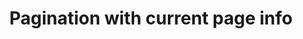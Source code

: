 ---
title: Pagination with current page info
category: Application
paid: true
isActive: true
ltr: {"preview":"function App() {\n  const [pages, setPages] = useState([\"1\", \"2\", \"3\",, \"...\", \"8\", \"9\", \"10\"]);\n  const [currentPage, setCurrentPage] = useState(\"1\");\n  return /*#__PURE__*/React.createElement(\"div\", {\n    className: \"max-w-screen-xl mx-auto mt-16 px-4 text-gray-600 md:px-8\"\n  }, /*#__PURE__*/React.createElement(\"div\", {\n    className: \"hidden justify-between text-sm md:flex\"\n  }, /*#__PURE__*/React.createElement(\"div\", null, \"Page \", currentPage, \" of \", pages.length), /*#__PURE__*/React.createElement(\"div\", {\n    className: \"flex items-center gap-12\",\n    \"aria-label\": \"Pagination\"\n  }, /*#__PURE__*/React.createElement(\"a\", {\n    href: \"javascript:void(0)\",\n    className: \"hover:text-indigo-600\"\n  }, \"Previous\"), /*#__PURE__*/React.createElement(\"ul\", {\n    className: \"flex items-center gap-1\"\n  }, pages.map((item, idx) => /*#__PURE__*/React.createElement(\"li\", {\n    key: item\n  }, item == \"...\" ? /*#__PURE__*/React.createElement(\"div\", null, item) : /*#__PURE__*/React.createElement(\"a\", {\n    href: \"javascript:void(0)\",\n    \"aria-current\": currentPage == item ? \"page\" : false,\n    className: `px-3 py-2 rounded-lg duration-150 hover:text-white hover:bg-indigo-600 ${currentPage == item ? \"bg-indigo-600 text-white font-medium\" : \"\"}`\n  }, item)))), /*#__PURE__*/React.createElement(\"a\", {\n    href: \"javascript:void(0)\",\n    className: \"hover:text-indigo-600\"\n  }, \"Next\"))), /*#__PURE__*/React.createElement(\"div\", {\n    className: \"flex items-center justify-between text-sm text-gray-600 font-medium md:hidden\"\n  }, /*#__PURE__*/React.createElement(\"a\", {\n    href: \"javascript:void(0)\",\n    className: \"px-4 py-2 border rounded-lg duration-150 hover:bg-gray-50\"\n  }, \"Previous\"), /*#__PURE__*/React.createElement(\"div\", {\n    className: \"font-medium\"\n  }, \"Page \", currentPage, \" of \", pages.length), /*#__PURE__*/React.createElement(\"a\", {\n    href: \"javascript:void(0)\",\n    className: \"px-4 py-2 border rounded-lg duration-150 hover:bg-gray-50\"\n  }, \"Next\")));\n}","vue":{"vueTail":[],"vueCss":[]},"react":{"jsxTail":[{"code":"import { useState } from \"react\"\n\nexport default () => {\n\n    const [pages, setPages] = useState([\"1\", \"2\", \"3\", , \"...\", \"8\", \"9\", \"10\",])\n    const [currentPage, setCurrentPage] = useState(\"1\")\n\n    return (\n        <div className=\"max-w-screen-xl mx-auto mt-12 px-4 text-gray-600 md:px-8\">\n            <div className=\"hidden justify-between text-sm md:flex\">\n                <div>\n                    SHOWING 1-10 OF 120\n                </div>\n                <div className=\"flex items-center gap-12\" aria-label=\"Pagination\">\n                    <a href=\"javascript:void(0)\" className=\"hover:text-indigo-600\">\n                        Previous\n                    </a>\n                    <ul className=\"flex items-center gap-1\">\n                        {\n                            pages.map((item, idx) => (\n                                <li key={item}>\n                                    {\n                                        item == \"...\" ? (\n                                            <div>\n                                                {item}\n                                            </div>\n                                        ) : (\n\n                                            <a href=\"javascript:void(0)\" aria-current={currentPage == item ? \"page\" : false} className={`px-3 py-2 rounded-lg duration-150 hover:text-white hover:bg-indigo-600 ${currentPage == item ? \"bg-indigo-600 text-white font-medium\" : \"\"}`}>\n                                                {item}\n                                            </a>\n                                        )\n                                    }\n                                </li>\n                            ))\n                        }\n                    </ul>\n                    <a href=\"javascript:void(0)\" className=\"hover:text-indigo-600\">\n                        Next\n                    </a>\n                </div>\n            </div>\n            {/* On mobile version */}\n            <div className=\"flex items-center justify-between text-sm text-gray-600 font-medium md:hidden\">\n                <a href=\"javascript:void(0)\" className=\"px-4 py-2 border rounded-lg duration-150 hover:bg-gray-50\">Previous</a>\n                <div className=\"font-medium\">\n                    SHOWING 1-10 OF 120\n                </div>\n                <a href=\"javascript:void(0)\" className=\"px-4 py-2 border rounded-lg duration-150 hover:bg-gray-50\">Next</a>\n            </div>\n        </div>\n    )\n}","label":"App.jsx"}],"jsxCss":[]}}
rtl: {"vue":{"vueCss":[],"vueTail":[]},"preview":"function App() {\n  const [pages, setPages] = useState([\"1\", \"2\", \"3\",, \"...\", \"8\", \"9\", \"10\"]);\n  const [currentPage, setCurrentPage] = useState(\"1\");\n  return /*#__PURE__*/React.createElement(\"div\", {\n    className: \"max-w-screen-xl mx-auto mt-16 px-4 text-gray-600 md:px-8\"\n  }, /*#__PURE__*/React.createElement(\"div\", {\n    className: \"hidden justify-between text-sm md:flex\"\n  }, /*#__PURE__*/React.createElement(\"div\", null, \"\\u0627\\u0644\\u0635\\u0641\\u062D\\u0629 \", currentPage, \" \\u0645\\u0646 \", pages.length), /*#__PURE__*/React.createElement(\"div\", {\n    className: \"flex items-center gap-12\",\n    \"aria-label\": \"Pagination\"\n  }, /*#__PURE__*/React.createElement(\"a\", {\n    href: \"javascript:void(0)\",\n    className: \"hover:text-indigo-600\"\n  }, \"\\u0627\\u0644\\u0633\\u0627\\u0628\\u0642\"), /*#__PURE__*/React.createElement(\"ul\", {\n    className: \"flex items-center gap-1\"\n  }, pages.map((item, idx) => /*#__PURE__*/React.createElement(\"li\", {\n    key: item\n  }, item == \"...\" ? /*#__PURE__*/React.createElement(\"div\", null, item) : /*#__PURE__*/React.createElement(\"a\", {\n    href: \"javascript:void(0)\",\n    \"aria-current\": currentPage == item ? \"page\" : false,\n    className: `px-3 py-2 rounded-lg duration-150 hover:text-white hover:bg-indigo-600 ${currentPage == item ? \"bg-indigo-600 text-white font-medium\" : \"\"}`\n  }, item)))), /*#__PURE__*/React.createElement(\"a\", {\n    href: \"javascript:void(0)\",\n    className: \"hover:text-indigo-600\"\n  }, \"\\u0627\\u0644\\u062A\\u0627\\u0644\\u064A\"))), /*#__PURE__*/React.createElement(\"div\", {\n    className: \"flex items-center justify-between text-sm text-gray-600 font-medium md:hidden\"\n  }, /*#__PURE__*/React.createElement(\"a\", {\n    href: \"javascript:void(0)\",\n    className: \"px-4 py-2 border rounded-lg duration-150 hover:bg-gray-50\"\n  }, \"\\u0627\\u0644\\u0633\\u0627\\u0628\\u0642\"), /*#__PURE__*/React.createElement(\"div\", {\n    className: \"font-medium\"\n  }, \"\\u0627\\u0644\\u0635\\u0641\\u062D\\u0629 \", currentPage, \" \\u0645\\u0646 \", pages.length), /*#__PURE__*/React.createElement(\"a\", {\n    href: \"javascript:void(0)\",\n    className: \"px-4 py-2 border rounded-lg duration-150 hover:bg-gray-50\"\n  }, \"\\u0627\\u0644\\u062A\\u0627\\u0644\\u064A\")));\n}","react":{"jsxTail":[{"label":"App.jsx","code":"import { useState } from \"react\"\n\nexport default () => {\n\n    const [pages, setPages] = useState([\"1\", \"2\", \"3\", , \"...\", \"8\", \"9\", \"10\",])\n    const [currentPage, setCurrentPage] = useState(\"1\")\n\n    return (\n        <div className=\"max-w-screen-xl mx-auto px-4 text-gray-600 md:px-8\">\n            <div className=\"hidden justify-between text-sm md:flex\">\n                <div>\n                    الصفحة {currentPage} من {pages.length}\n                </div>\n                <div className=\"flex items-center gap-12\" aria-label=\"Pagination\">\n                    <a href=\"javascript:void(0)\" className=\"hover:text-indigo-600\">\n                        السابق\n                    </a>\n                    <ul className=\"flex items-center gap-1\">\n                        {\n                            pages.map((item, idx) => (\n                                <li key={item}>\n                                    {\n                                        item == \"...\" ? (\n                                            <div>\n                                                {item}\n                                            </div>\n                                        ) : (\n\n                                            <a href=\"javascript:void(0)\" aria-current={currentPage == item ? \"page\" : false} className={`px-3 py-2 rounded-lg duration-150 hover:text-white hover:bg-indigo-600 ${currentPage == item ? \"bg-indigo-600 text-white font-medium\" : \"\"}`}>\n                                                {item}\n                                            </a>\n                                        )\n                                    }\n                                </li>\n                            ))\n                        }\n                    </ul>\n                    <a href=\"javascript:void(0)\" className=\"hover:text-indigo-600\">\n                        التالي\n                    </a>\n                </div>\n            </div>\n            {/* On mobile version */}\n            <div className=\"flex items-center justify-between text-sm text-gray-600 font-medium md:hidden\">\n                <a href=\"javascript:void(0)\" className=\"px-4 py-2 border rounded-lg duration-150 hover:bg-gray-50\">السابق</a>\n                <div className=\"font-medium\">\n                    الصفحة {currentPage} من {pages.length}\n                </div>\n                <a href=\"javascript:void(0)\" className=\"px-4 py-2 border rounded-lg duration-150 hover:bg-gray-50\">التالي</a>\n            </div>\n        </div>\n    )\n}"}],"jsxCss":[]}}
slug: /paginations
id: 44eed1e1-7dbf-41fd-9b24-7ba0a8fc0441
created_at: 1668948902414
---